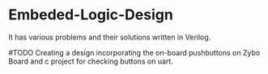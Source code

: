 # Embeded-Logic-Design
It has various problems and their solutions written in Verilog.

#TODO
Creating a design incorporating the on-board pushbuttons on Zybo Board and c project for
checking buttons on uart.
